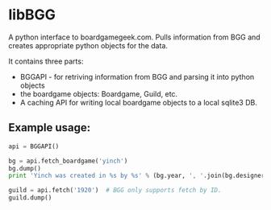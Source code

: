 libBGG
======

A python interface to boardgamegeek.com. Pulls information from BGG and creates appropriate python objects for the data.

It contains three parts:
 * BGGAPI - for retriving information from BGG and parsing it into python objects
 * the boardgame objects: Boardgame, Guild, etc.
 * A caching API for writing local boardgame objects to a local sqlite3 DB.

Example usage:
--------------

```python
api = BGGAPI()

bg = api.fetch_boardgame('yinch')
bg.dump()
print 'Yinch was created in %s by %s' % (bg.year, ', '.join(bg.designers)

guild = api.fetch('1920')  # BGG only supports fetch by ID.
guild.dump()
```
